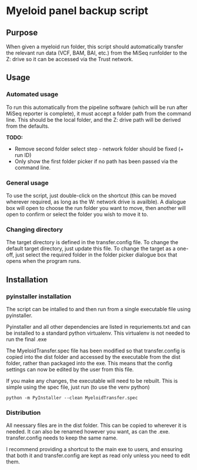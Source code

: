 # Myeloid panel backup script

## Purpose

When given a myeloid run folder, this script should automatically
transfer the relevant run data (VCF, BAM, BAI, etc.) from the MiSeq
runfolder to the Z: drive so it can be accessed via the Trust
network.

## Usage

### Automated usage

To run this automatically from the pipeline software (which will be run after MiSeq reporter is complete), it
must accept a folder path from the command line. This should be the local folder, and the Z: drive path will be
derived from the defaults. 

**TODO:**
 
 - Remove second folder select step - network folder should be fixed (+ run ID)
 - Only show the first folder picker if no path has been passed via the command line.

### General usage

To use the script, just double-click on the shortcut (this can be moved wherever required, as long as the W: network drive is availble). A dialogue box will open to choose the run folder you want to move, then another will open to confirm or select the folder you wish to move it to.

### Changing directory

The target directory is defined in the transfer.config file. To change the default target directory, just update this file. To change the target as a one-off, just select the required folder in the folder picker dialogue box that opens when the program runs.

## Installation

### pyinstaller installation

The script can be intalled to and then run from a single executable file using pyinstaller.

Pyinstaller and all other dependencies are listed in requriements.txt and can be installed to
a standard python virtualenv. This virtualenv is not needed to run the final .exe

The MyeloidTransfer.spec file has been modified so that transfer.config is copied into the dist
folder and accessed by the executable from the dist folder, rather than packaged into the exe.
This means that the config settings can now be edited by the user from this file.

If you make any changes, the executable will need to be rebuilt. This is simple using the
spec file, just run (to use the venv python)

`python -m PyInstaller --clean MyeloidTransfer.spec`

### Distribution

All neessary files are in the dist folder. This can be copied to wherever it is needed.
It can also be renamed however you want, as can the .exe. transfer.config needs to keep the same name.

I recommend providing a shortcut to the main exe to users, and ensuring that both it and
transfer.config are kept as read only unless you need to edit them.
